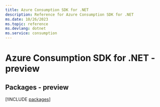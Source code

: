 ```yaml
---
title: Azure Consumption SDK for .NET
description: Reference for Azure Consumption SDK for .NET
ms.date: 10/26/2023
ms.topic: reference
ms.devlang: dotnet
ms.service: consumption
---
```

# Azure Consumption SDK for .NET - preview
## Packages - preview
[!INCLUDE [packages](consumption-index.md)]